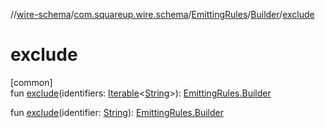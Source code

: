 //[wire-schema](../../../../index.md)/[com.squareup.wire.schema](../../index.md)/[EmittingRules](../index.md)/[Builder](index.md)/[exclude](exclude.md)

# exclude

[common]\
fun [exclude](exclude.md)(identifiers: [Iterable](https://kotlinlang.org/api/latest/jvm/stdlib/kotlin.collections/-iterable/index.html)&lt;[String](https://kotlinlang.org/api/latest/jvm/stdlib/kotlin/-string/index.html)&gt;): [EmittingRules.Builder](index.md)

fun [exclude](exclude.md)(identifier: [String](https://kotlinlang.org/api/latest/jvm/stdlib/kotlin/-string/index.html)): [EmittingRules.Builder](index.md)
